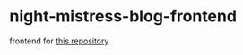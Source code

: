 # night-mistress-blog-frontend

frontend for [this repository](https://github.com/Vurgak/NightMistressBlog)
